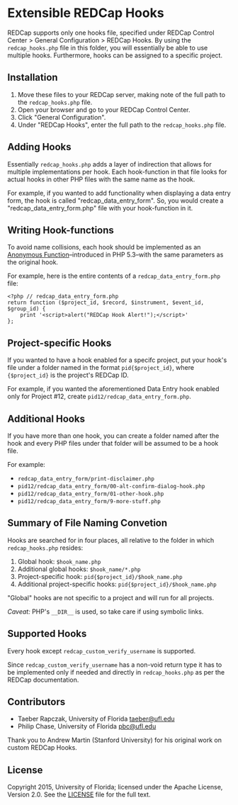 # Extensible REDCap Hooks

REDCap supports only one hooks file, specified under REDCap Control Center >
General Configuration > REDCap Hooks. By using the `redcap_hooks.php` file in
this folder, you will essentially be able to use multiple hooks. Furthermore,
hooks can be assigned to a specific project.


## Installation

 1. Move these files to your REDCap server, making note of the full path to the
    `redcap_hooks.php` file.
 2. Open your browser and go to your REDCap Control Center.
 3. Click "General Configuration".
 4. Under "REDCap Hooks", enter the full path to the `redcap_hooks.php` file.


## Adding Hooks

Essentially `redcap_hooks.php` adds a layer of indirection that allows for
multiple implementations per hook. Each hook-function in that file looks for
actual hooks in other PHP files with the same name as the hook.

For example, if you wanted to add functionality when displaying a data entry
form, the hook is called "redcap_data_entry_form". So, you would create a
"redcap_data_entry_form.php" file with your hook-function in it.


## Writing Hook-functions

To avoid name collisions, each hook should be implemented as an [Anonymous
Function](http://php.net/manual/en/functions.anonymous.php)–introduced in PHP
5.3–with the same parameters as the original hook.

For example, here is the entire contents of a `redcap_data_entry_form.php`
file:

	<?php // redcap_data_entry_form.php
	return function ($project_id, $record, $instrument, $event_id, $group_id) {
		print '<script>alert("REDCap Hook Alert!");</script>'
	};


## Project-specific Hooks

If you wanted to have a hook enabled for a specifc project, put your hook's
file under a folder named in the format `pid{$project_id}`, where
`{$project_id}` is the project's REDCap ID.

For example, if you wanted the aforementioned Data Entry hook enabled only for
Project #12, create `pid12/redcap_data_entry_form.php`.


## Additional Hooks

If you have more than one hook, you can create a folder named after the hook
and every PHP files under that folder will be assumed to be a hook file.

For example:

  - `redcap_data_entry_form/print-disclaimer.php`
  - `pid12/redcap_data_entry_form/00-alt-confirm-dialog-hook.php`
  - `pid12/redcap_data_entry_form/01-other-hook.php`
  - `pid12/redcap_data_entry_form/9-more-stuff.php`


## Summary of File Naming Convetion

Hooks are searched for in four places, all relative to the folder in which
`redcap_hooks.php` resides:

 1. Global hook: `$hook_name.php`
 2. Additional global hooks: `$hook_name/*.php`
 3. Project-specific hook: `pid{$project_id}/$hook_name.php`
 4. Additional project-specific hooks: `pid{$project_id}/$hook_name.php`

"Global" hooks are not specific to a project and will run for all projects.

_Caveat:_ PHP's `__DIR__` is used, so take care if using symbolic links.


## Supported Hooks

Every hook except `redcap_custom_verify_username` is supported.

Since `redcap_custom_verify_username` has a non-void return type it has to be
implemented only if needed and directly in `redcap_hooks.php` as per the REDCap
documentation.


## Contributors

 - Taeber Rapczak, University of Florida <taeber@ufl.edu>
 - Philip Chase, University of Florida <pbc@ufl.edu>

Thank you to Andrew Martin (Stanford University) for his original work on
custom REDCap Hooks.


## License

Copyright 2015, University of Florida; licensed under the Apache License,
Version 2.0. See the [LICENSE](LICENSE) file for the full text.
